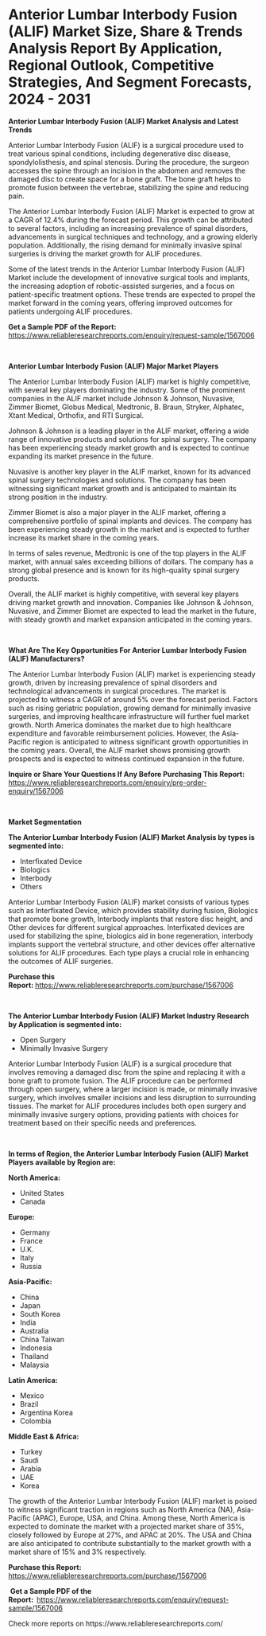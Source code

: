 <p><h1>Anterior Lumbar Interbody Fusion (ALIF) Market Size, Share & Trends Analysis Report By Application, Regional Outlook, Competitive Strategies, And Segment Forecasts, 2024 - 2031</h1></p><p><strong>Anterior Lumbar Interbody Fusion (ALIF) Market Analysis and Latest Trends</strong></p>
<p><p>Anterior Lumbar Interbody Fusion (ALIF) is a surgical procedure used to treat various spinal conditions, including degenerative disc disease, spondylolisthesis, and spinal stenosis. During the procedure, the surgeon accesses the spine through an incision in the abdomen and removes the damaged disc to create space for a bone graft. The bone graft helps to promote fusion between the vertebrae, stabilizing the spine and reducing pain.</p><p>The Anterior Lumbar Interbody Fusion (ALIF) Market is expected to grow at a CAGR of 12.4% during the forecast period. This growth can be attributed to several factors, including an increasing prevalence of spinal disorders, advancements in surgical techniques and technology, and a growing elderly population. Additionally, the rising demand for minimally invasive spinal surgeries is driving the market growth for ALIF procedures.</p><p>Some of the latest trends in the Anterior Lumbar Interbody Fusion (ALIF) Market include the development of innovative surgical tools and implants, the increasing adoption of robotic-assisted surgeries, and a focus on patient-specific treatment options. These trends are expected to propel the market forward in the coming years, offering improved outcomes for patients undergoing ALIF procedures.</p></p>
<p><strong>Get a Sample PDF of the Report:&nbsp;</strong> <a href="https://www.reliableresearchreports.com/enquiry/request-sample/1567006">https://www.reliableresearchreports.com/enquiry/request-sample/1567006</a></p>
<p>&nbsp;</p>
<p><strong>Anterior Lumbar Interbody Fusion (ALIF) Major Market Players</strong></p>
<p><p>The Anterior Lumbar Interbody Fusion (ALIF) market is highly competitive, with several key players dominating the industry. Some of the prominent companies in the ALIF market include Johnson & Johnson, Nuvasive, Zimmer Biomet, Globus Medical, Medtronic, B. Braun, Stryker, Alphatec, Xtant Medical, Orthofix, and RTI Surgical.</p><p>Johnson & Johnson is a leading player in the ALIF market, offering a wide range of innovative products and solutions for spinal surgery. The company has been experiencing steady market growth and is expected to continue expanding its market presence in the future.</p><p>Nuvasive is another key player in the ALIF market, known for its advanced spinal surgery technologies and solutions. The company has been witnessing significant market growth and is anticipated to maintain its strong position in the industry.</p><p>Zimmer Biomet is also a major player in the ALIF market, offering a comprehensive portfolio of spinal implants and devices. The company has been experiencing steady growth in the market and is expected to further increase its market share in the coming years.</p><p>In terms of sales revenue, Medtronic is one of the top players in the ALIF market, with annual sales exceeding billions of dollars. The company has a strong global presence and is known for its high-quality spinal surgery products.</p><p>Overall, the ALIF market is highly competitive, with several key players driving market growth and innovation. Companies like Johnson & Johnson, Nuvasive, and Zimmer Biomet are expected to lead the market in the future, with steady growth and market expansion anticipated in the coming years.</p></p>
<p>&nbsp;</p>
<p><strong>What Are The Key Opportunities For Anterior Lumbar Interbody Fusion (ALIF) Manufacturers?</strong></p>
<p><p>The Anterior Lumbar Interbody Fusion (ALIF) market is experiencing steady growth, driven by increasing prevalence of spinal disorders and technological advancements in surgical procedures. The market is projected to witness a CAGR of around 5% over the forecast period. Factors such as rising geriatric population, growing demand for minimally invasive surgeries, and improving healthcare infrastructure will further fuel market growth. North America dominates the market due to high healthcare expenditure and favorable reimbursement policies. However, the Asia-Pacific region is anticipated to witness significant growth opportunities in the coming years. Overall, the ALIF market shows promising growth prospects and is expected to witness continued expansion in the future.</p></p>
<p><strong>Inquire or Share Your Questions If Any Before Purchasing This Report:</strong> <a href="https://www.reliableresearchreports.com/enquiry/pre-order-enquiry/1567006">https://www.reliableresearchreports.com/enquiry/pre-order-enquiry/1567006</a></p>
<p>&nbsp;</p>
<p><strong>Market Segmentation</strong></p>
<p><strong>The Anterior Lumbar Interbody Fusion (ALIF) Market Analysis by types is segmented into:</strong></p>
<p><ul><li>Interfixated Device</li><li>Biologics</li><li>Interbody</li><li>Others</li></ul></p>
<p><p>Anterior Lumbar Interbody Fusion (ALIF) market consists of various types such as Interfixated Device, which provides stability during fusion, Biologics that promote bone growth, Interbody implants that restore disc height, and Other devices for different surgical approaches. Interfixated devices are used for stabilizing the spine, biologics aid in bone regeneration, interbody implants support the vertebral structure, and other devices offer alternative solutions for ALIF procedures. Each type plays a crucial role in enhancing the outcomes of ALIF surgeries.</p></p>
<p><strong>Purchase this Report:&nbsp;</strong><a href="https://www.reliableresearchreports.com/purchase/1567006">https://www.reliableresearchreports.com/purchase/1567006</a></p>
<p>&nbsp;</p>
<p><strong>The Anterior Lumbar Interbody Fusion (ALIF) Market Industry Research by Application is segmented into:</strong></p>
<p><ul><li>Open Surgery</li><li>Minimally Invasive Surgery</li></ul></p>
<p><p>Anterior Lumbar Interbody Fusion (ALIF) is a surgical procedure that involves removing a damaged disc from the spine and replacing it with a bone graft to promote fusion. The ALIF procedure can be performed through open surgery, where a larger incision is made, or minimally invasive surgery, which involves smaller incisions and less disruption to surrounding tissues. The market for ALIF procedures includes both open surgery and minimally invasive surgery options, providing patients with choices for treatment based on their specific needs and preferences.</p></p>
<p>&nbsp;</p>
<p><strong>In terms of Region, the Anterior Lumbar Interbody Fusion (ALIF) Market Players available by Region are:</strong></p>
<p>
    <p> <strong> North America: </strong>
        <ul>
            <li>United States</li>
            <li>Canada</li>
        </ul>
        </p> 
    <p> <strong> Europe: </strong>
        <ul>
            <li>Germany</li>
            <li>France</li>
            <li>U.K.</li>
            <li>Italy</li>
            <li>Russia</li>
        </ul>
        </p> 
    <p> <strong> Asia-Pacific: </strong>
        <ul>
            <li>China</li>
            <li>Japan</li>
            <li>South Korea</li>
            <li>India</li>
            <li>Australia</li>
            <li>China Taiwan</li>
            <li>Indonesia</li>
            <li>Thailand</li>
            <li>Malaysia</li>
        </ul>
        </p> 
    <p> <strong> Latin America: </strong>
        <ul>
            <li>Mexico</li>
            <li>Brazil</li>
            <li>Argentina Korea</li>
            <li>Colombia</li>
        </ul>
        </p> 
    <p> <strong> Middle East & Africa: </strong>
        <ul>
            <li>Turkey</li>
            <li>Saudi</li>
            <li>Arabia</li>
            <li>UAE</li>
            <li>Korea</li>
        </ul>
    </p>
    </p>
<p><p>The growth of the Anterior Lumbar Interbody Fusion (ALIF) market is poised to witness significant traction in regions such as North America (NA), Asia-Pacific (APAC), Europe, USA, and China. Among these, North America is expected to dominate the market with a projected market share of 35%, closely followed by Europe at 27%, and APAC at 20%. The USA and China are also anticipated to contribute substantially to the market growth with a market share of 15% and 3% respectively.</p></p>
<p><strong>Purchase this Report: </strong><a href="https://www.reliableresearchreports.com/purchase/1567006">https://www.reliableresearchreports.com/purchase/1567006</a></p>
<p>&nbsp;<strong>Get a Sample PDF of the Report:&nbsp;&nbsp;</strong><a href="https://www.reliableresearchreports.com/enquiry/request-sample/1567006">https://www.reliableresearchreports.com/enquiry/request-sample/1567006</a></p>
<p><strong></strong></p>
<p>Check more reports on https://www.reliableresearchreports.com/</p>